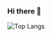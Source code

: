### Hi there 👋

![Top Langs](https://github-readme-stats.vercel.app/api/top-langs/?username=Vitoralvesraquel&theme=tokyonight&hide=Ruby,HTML&card_width=500)


<!--
**Vitoralvesraquel/Vitoralvesraquel** is a ✨ _special_ ✨ repository because its `README.md` (this file) appears on your GitHub profile.

Here are some ideas to get you started:

- 🔭 I’m currently working on ...
- 🌱 I’m currently learning ...
- 👯 I’m looking to collaborate on ...
- 🤔 I’m looking for help with ...
- 💬 Ask me about ...
- 📫 How to reach me: ...
- 😄 Pronouns: ...
- ⚡ Fun fact: ...
-->
